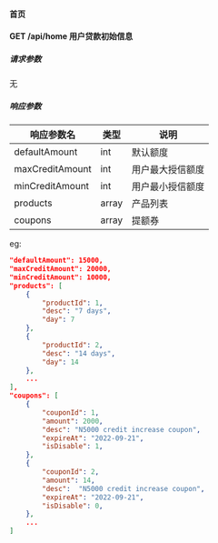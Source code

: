 #### 首页


#### GET /api/home  用户贷款初始信息

##### 请求参数

无

##### 响应参数

| 响应参数名 | 类型   | 说明                            |
| ---------- | ------ | ------------------------------- |
| defaultAmount | int   | 默认额度      |
| maxCreditAmount | int | 用户最大授信额度 |
| minCreditAmount | int | 用户最小授信额度 |
| products | array   | 产品列表   |
| coupons  | array   | 提额券 |

eg:
```json
"defaultAmount": 15000,
"maxCreditAmount": 20000,
"minCreditAmount": 10000,
"products": [
    {
        "productId": 1,
        "desc": "7 days",
        "day": 7
    },
    {
        "productId": 2,
        "desc": "14 days",
        "day": 14
    },
    ...
],
"coupons": [
    {
        "couponId": 1,
        "amount": 2000,
        "desc": "N5000 credit increase coupon",
        "expireAt": "2022-09-21",
        "isDisable": 1,
    },
    {
        "couponId": 2,
        "amount": 14,
        "desc":  "N5000 credit increase coupon",
        "expireAt": "2022-09-21",
        "isDisable": 0,
    },
    ...
]
```
